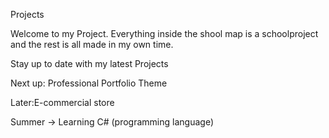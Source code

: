 Projects

Welcome to my Project.
Everything inside the shool map is a schoolproject and the rest is all made in my own time.

Stay up to date with my latest Projects

Next up: Professional Portfolio Theme

Later:E-commercial store

Summer -> Learning C# (programming language)
